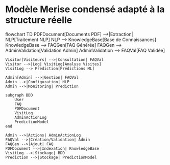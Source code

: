 # Modèle Merise condensé adapté à la structure réelle

flowchart TD
    PDFDocument[Documents PDF] -->|Extraction| NLP[Traitement NLP]
    NLP --> KnowledgeBase[Base de Connaissances]
    KnowledgeBase --> FAQGen[FAQ Générée]
    FAQGen --> AdminValidation[Validation Admin]
    AdminValidation --> FAQVal[FAQ Validée]
    
    Visitor[Visiteurs] -->|Consultation| FAQVal
    Visitor -->|Log| VisitLog[Analyse Visites]
    VisitLog --> Prediction[Prédictions ML]
    
    Admin[Admin] -->|Gestion| FAQVal
    Admin -->|Configuration| NLP
    Admin -->|Monitoring| Prediction
    
    subgraph BDD
        User
        FAQ
        PDFDocument
        VisitLog
        AdminActionLog
        PredictionModel
    end

    Admin -->|Actions| AdminActionLog
    FAQVal -->|Création/Validation| Admin
    FAQGen -->|Ajout| FAQ
    PDFDocument -->|Indexation| KnowledgeBase
    VisitLog -->|Stockage| BDD
    Prediction -->|Stockage| PredictionModel
